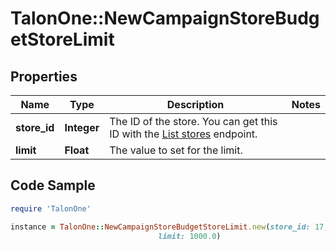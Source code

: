 # TalonOne::NewCampaignStoreBudgetStoreLimit

## Properties

Name | Type | Description | Notes
------------ | ------------- | ------------- | -------------
**store_id** | **Integer** | The ID of the store. You can get this ID with the [List stores](#tag/Stores/operation/listStores) endpoint.  | 
**limit** | **Float** | The value to set for the limit. | 

## Code Sample

```ruby
require 'TalonOne'

instance = TalonOne::NewCampaignStoreBudgetStoreLimit.new(store_id: 17,
                                 limit: 1000.0)
```


